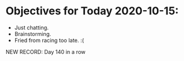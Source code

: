 # Objectives for Today 2020-10-15:

- Just chatting.
- Brainstorming.
- Fried from racing too late. :(

NEW RECORD: Day 140 in a row
